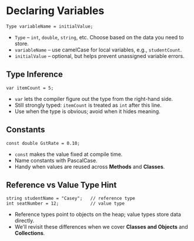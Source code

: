 # Declaring Variables

```
Type variableName = initialValue;
```
- `Type` – `int`, `double`, `string`, etc. Choose based on the data you need to store.
- `variableName` – use camelCase for local variables, e.g., `studentCount`.
- `initialValue` – optional, but helps prevent unassigned variable errors.

## Type Inference
```
var itemCount = 5;
```
- `var` lets the compiler figure out the type from the right-hand side.
- Still strongly typed: `itemCount` is treated as `int` after this line.
- Use when the type is obvious; avoid when it hides meaning.

## Constants
```
const double GstRate = 0.10;
```
- `const` makes the value fixed at compile time.
- Name constants with PascalCase.
- Handy when values are reused across **Methods** and **Classes**.

## Reference vs Value Type Hint
```
string studentName = "Casey";   // reference type
int seatNumber = 12;            // value type
```
- Reference types point to objects on the heap; value types store data directly.
- We'll revisit these differences when we cover **Classes and Objects** and **Collections**.
